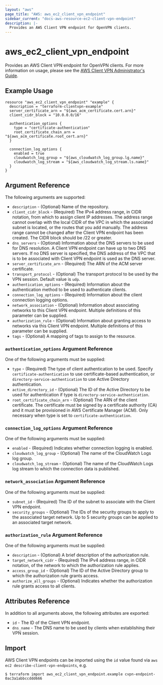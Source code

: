 ```yaml
---
layout: "aws"
page_title: "AWS: aws_ec2_client_vpn_endpoint"
sidebar_current: "docs-aws-resource-ec2-client-vpn-endpoint"
description: |-
  Provides an AWS Client VPN endpoint for OpenVPN clients.
---
```


# aws_ec2_client_vpn_endpoint

Provides an AWS Client VPN endpoint for OpenVPN clients. For more information on usage, please see the
[AWS Client VPN Administrator's Guide](https://docs.aws.amazon.com/vpn/latest/clientvpn-admin/what-is.html).

## Example Usage

```hcl
resource "aws_ec2_client_vpn_endpoint" "example" {
  description = "terraform-clientvpn-example"
  server_certificate_arn = "${aws_acm_certificate.cert.arn}"
  client_cidr_block = "10.0.0.0/16"

  authentication_options {
    type = "certificate-authentication"
    root_certificate_chain_arn = "${aws_acm_certificate.root_cert.arn}"
  }

  connection_log_options {
    enabled = true
    cloudwatch_log_group = "${aws_cloudwatch_log_group.lg.name}"
    cloudwatch_log_stream = "${aws_cloudwatch_log_stream.ls.name}"
  }
}
```

## Argument Reference

The following arguments are supported:

* `description` - (Optional) Name of the repository.
* `client_cidr_block` - (Required) The IPv4 address range, in CIDR notation, from which to assign client IP addresses. The address range cannot overlap with the local CIDR of the VPC in which the associated subnet is located, or the routes that you add manually. The address range cannot be changed after the Client VPN endpoint has been created. The CIDR block should be /22 or greater.
* `dns_servers` - (Optional) Information about the DNS servers to be used for DNS resolution. A Client VPN endpoint can have up to two DNS servers. If no DNS server is specified, the DNS address of the VPC that is to be associated with Client VPN endpoint is used as the DNS server.
* `server_certificate_arn` - (Required) The ARN of the ACM server certificate.
* `transport_protocol` - (Optional) The transport protocol to be used by the VPN session. Default value is `udp`.
* `authentication_options` - (Required) Information about the authentication method to be used to authenticate clients.
* `connection_log_options` - (Required) Information about the client connection logging options.
* `network_association` - (Optional) Information about associating networks to this Client VPN endpoint.  Multiple definitions of this parameter can be supplied.
* `authorization_rule` - (Optional) Information about granting access to networks via this Client VPN endpoint.  Multiple definitions of this parameter can be supplied.
* `tags` - (Optional) A mapping of tags to assign to the resource.

### `authentication_options` Argument Reference

One of the following arguments must be supplied:

* `type` - (Required) The type of client authentication to be used. Specify `certificate-authentication` to use certificate-based authentication, or `directory-service-authentication` to use Active Directory authentication.
* `active_directory_id` - (Optional) The ID of the Active Directory to be used for authentication if type is `directory-service-authentication`.
* `root_certificate_chain_arn` - (Optional) The ARN of the client certificate. The certificate must be signed by a certificate authority (CA) and it must be provisioned in AWS Certificate Manager (ACM). Only necessary when type is set to `certificate-authentication`.

### `connection_log_options` Argument Reference

One of the following arguments must be supplied:

* `enabled` - (Required) Indicates whether connection logging is enabled.
* `cloudwatch_log_group` - (Optional) The name of the CloudWatch Logs log group.
* `cloudwatch_log_stream` - (Optional) The name of the CloudWatch Logs log stream to which the connection data is published.

### `network_association` Argument Reference

One of the following arguments must be supplied:

* `subnet_id` - (Required) The ID of the subnet to associate with the Client VPN endpoint.
* `security_groups` - (Optional) The IDs of the security groups to apply to the associated target network. Up to 5 security groups can be applied to an associated target network.

### `authorization_rule` Argument Reference

One of the following arguments must be supplied:

* `description` - (Optional) A brief description of the authorization rule.
* `target_network_cidr` - (Required) The IPv4 address range, in CIDR notation, of the network to which the authorization rule applies.
* `access_group_id` - (Optional) The ID of the Active Directory group to which the authorization rule grants access.
* `authorize_all_groups` - (Optional) Indicates whether the authorization rule grants access to all clients.

## Attributes Reference

In addition to all arguments above, the following attributes are exported:

* `id` - The ID of the Client VPN endpoint.
* `dns_name` - The DNS name to be used by clients when establishing their VPN session.

## Import

AWS Client VPN endpoints can be imported using the `id` value found via `aws ec2 describe-client-vpn-endpoints`, e.g.

```
$ terraform import aws_ec2_client_vpn_endpoint.example cvpn-endpoint-0ac3a1abbccddd666
```
